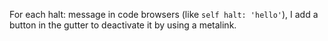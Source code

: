 For each halt: message in code browsers (like `self halt: 'hello'`), I add a button in the gutter to deactivate it by using a metalink.